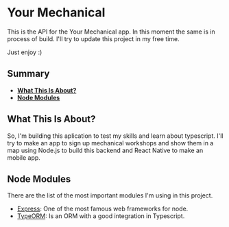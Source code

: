 # Your Mechanical

This is the API for the Your Mechanical app. In this moment the same is in process
of build. I'll try to update this project in my free time.

Just enjoy :)

## Summary

- [**What This Is About?**](#what-this-is-about)
- [**Node Modules**](#node-modules)

## What This Is About?

So, I'm building this aplication to test my skills and learn about typescript.
I'll try to make an app to sign up mechanical workshops and show them in a map
using Node.js to build this backend and React Native to make an mobile app.

## Node Modules

There are the list of the most important modules I'm using in this project.

- [Express](https://github.com/expressjs/express): One of the most famous web frameworks for node.
- [TypeORM](https://github.com/typeorm/typeorm): Is an ORM with a good integration in Typescript.
